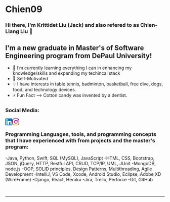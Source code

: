 # Chien09
 
### Hi there, I'm Krittidet Liu (Jack) and also refered to as Chien-Liang Liu 👋 

## I'm a new graduate in Master's of Software Engineering program from DePaul University! 

- 🌱 I’m currently learning everything I can in enhancing my knowledge/skills and expanding my techincal stack
- 👯 Self-Motivated 
- 💡 I have interests in table tennis, badminton, basketball, free dive, dogs, food, and technology devices.  
-  ⚡ Fun Fact --> Cotton candy was invented by a dentist.

### Social Media:

[<img align="left" alt="Chien09 | LinkedIn" width="22px" src="linkd.png" />][linkedin]
[<img align="left" alt="Chien09 | Instagram" width="22px" src="ig.png" />][instagram]

<br />

### Programming Languages, tools, and programming concepts that I have experienced with from projects and the master's program:

-Java, Python, Swift, SQL (MySQL), JavaScript
-HTML, CSS, Bootstrap, JSON, jQuery, HTTP, Restful API, CRUD, TCP/IP, UML, JUnit
-MongoDB, node.js 
-OOP, SOLID principles, Design Patterns, Multithreading, Agile Development
-IntelliJ, VS Code, Xcode, Android Studio, Eclipse, Adobe XD (WireFrame) 
-Django, React, Heroku
-Jira, Trello, Perforce
-Git, GitHub

<br />

---

[instagram]: https://instagram.com/candypopcoke
[linkedin]: https://linkedin.com/in/chienliangliujack
